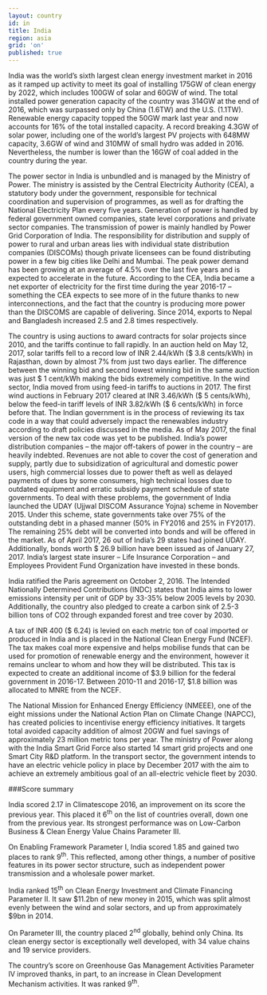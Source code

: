 ```yaml
---
layout: country
id: in
title: India
region: asia
grid: 'on'
published: true
---
```


India was the world’s sixth largest clean energy investment market in 2016 as it ramped up activity to meet its goal of installing 175GW of clean energy by 2022, which includes 100GW of solar and 60GW of wind. The total installed power generation capacity of the country was 314GW at the end of 2016, which was surpassed only by China (1.6TW) and the U.S. (1.1TW). Renewable energy capacity topped the 50GW mark last year and now accounts for 16% of the total installed capacity. A record breaking 4.3GW of solar power, including one of the world’s largest PV projects with 648MW capacity, 3.6GW of wind and 310MW of small hydro was added in 2016. Nevertheless, the number is lower than the 16GW of coal added in the country during the year.

The power sector in India is unbundled and is managed by the Ministry of Power. The ministry is assisted by the Central Electricity Authority (CEA), a statutory body under the government, responsible for technical coordination and supervision of programmes, as well as for drafting the National Electricity Plan every five years. Generation of power is handled by federal government owned companies, state level corporations and private sector companies. The transmission of power is mainly handled by Power Grid Corporation of India. The responsibility for distribution and supply of power to rural and urban areas lies with individual state distribution companies (DISCOMs) though private licensees can be found distributing power in a few big cities like Delhi and Mumbai. The peak power demand has been growing at an average of 4.5% over the last five years and is expected to accelerate in the future. According to the CEA, India became a net exporter of electricity for the first time during the year 2016-17 – something the CEA expects to see more of in the future thanks to new interconnections, and the fact that the country is producing more power than the DISCOMS are capable of delivering. Since 2014, exports to Nepal and Bangladesh increased 2.5 and 2.8 times respectively. 

The country is using auctions to award contracts for solar projects since 2010, and the tariffs continue to fall rapidly. In an auction held on May 12, 2017, solar tariffs fell to a record low of INR 2.44/kWh ($ 3.8 cents/kWh) in Rajasthan, down by almost 7% from just two days earlier. The difference between the winning bid and second lowest winning bid in the same auction was just $ 1 cent/kWh making the bids extremely competitive. In the wind sector, India moved from using feed-in tariffs to auctions in 2017. The first wind auctions in February 2017 cleared at INR 3.46/kWh ($ 5 cents/kWh), below the feed-in tariff levels of INR 3.82/kWh ($ 6 cents/kWh) in force before that. 
The Indian government is in the process of reviewing its tax code in a way that could adversely impact the renewables industry according to draft policies discussed in the media. As of May 2017, the final version of the new tax code was yet to be published. 
India’s power distribution companies – the major off-takers of power in the country – are heavily indebted. Revenues are not able to cover the cost of generation and supply, partly due to subsidization of agricultural and domestic power users, high commercial losses due to power theft as well as delayed payments of dues by some consumers, high technical losses due to outdated equipment and erratic subsidy payment schedule of state governments. To deal with these problems, the government of India launched the UDAY (Ujjwal DISCOM Assurance Yojna) scheme in November 2015. Under this scheme, state governments take over 75% of the outstanding debt in a phased manner (50% in FY2016 and 25% in FY2017). The remaining 25% debt will be converted into bonds and will be offered in the market. As of April 2017, 26 out of India’s 29 states had joined UDAY. Additionally, bonds worth $ 26.9 billion have been issued as of January 27, 2017. India’s largest state insurer – Life Insurance Corporation – and Employees Provident Fund Organization have invested in these bonds. 

India ratified the Paris agreement on October 2, 2016. The Intended Nationally Determined Contributions (INDC) states that India aims to lower emissions intensity per unit of GDP by 33-35% below 2005 levels by 2030. Additionally, the country also pledged to create a carbon sink of 2.5-3 billion tons of CO2 through expanded forest and tree cover by 2030.

A tax of INR 400 ($ 6.24) is levied on each metric ton of coal imported or produced in India and is placed in the National Clean Energy Fund (NCEF). The tax makes coal more expensive and helps mobilise funds that can be used for promotion of renewable energy and the environment, however it remains unclear to whom and how they will be distributed. This tax is expected to create an additional income of $3.9 billion for the federal government in 2016-17. Between 2010-11 and 2016-17, $1.8 billion was allocated to MNRE from the NCEF.

The National Mission for Enhanced Energy Efficiency (NMEEE), one of the eight missions under the National Action Plan on Climate Change (NAPCC), has created policies to incentivise energy efficiency initiatives. It targets total avoided capacity addition of almost 20GW and fuel savings of approximately 23 million metric tons per year. The ministry of Power along with the India Smart Grid Force also started 14 smart grid projects and one Smart City R&D platform. In the transport sector, the government intends to have an electric vehicle policy in place by December 2017 with the aim to achieve an extremely ambitious goal of an all-electric vehicle fleet by 2030.

###Score summary

India scored 2.17 in Climatescope 2016, an improvement on its score the previous year. This placed it 6<sup>th</sup> on the list of countries overall, down one from the previous year. Its strongest performance was on Low-Carbon Business & Clean Energy Value Chains Parameter III.

On Enabling Framework Parameter I, India scored 1.85 and gained two places to rank 9<sup>th</sup>. This reflected, among other things, a number of positive features in its power sector structure, such as independent power transmission and a wholesale power market.

India ranked 15<sup>th</sup> on Clean Energy Investment and Climate Financing Parameter II. It saw $11.2bn of new money in 2015, which was split almost evenly between the wind and solar sectors, and up from approximately $9bn in 2014.

On Parameter III, the country placed 2<sup>nd</sup> globally, behind only China. Its clean energy sector is exceptionally well developed, with 34 value chains and 19 service providers. 

The country’s score on Greenhouse Gas Management Activities Parameter IV improved thanks, in part, to an increase in Clean Development Mechanism activities. It was ranked 9<sup>th</sup>.
